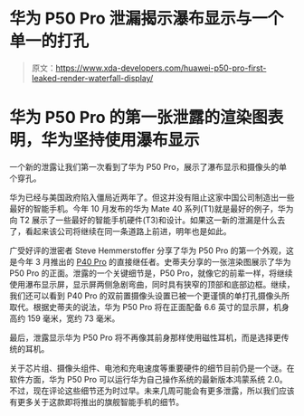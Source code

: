 # 华为 P50 Pro 泄漏揭示瀑布显示与一个单一的打孔

> 原文：<https://www.xda-developers.com/huawei-p50-pro-first-leaked-render-waterfall-display/>

# 华为 P50 Pro 的第一张泄露的渲染图表明，华为坚持使用瀑布显示

一个新的泄露让我们第一次看到了华为 P50 Pro，展示了瀑布显示和摄像头的单个穿孔。

华为已经与美国政府陷入僵局近两年了。但这并没有阻止这家中国公司制造出一些最好的智能手机。今年 10 月发布的华为 Mate 40 系列(T1)就是最好的例子，华为向 T2 展示了一些最好的智能手机硬件(T3)和设计。如果这一新的泄漏是什么去了，看起来该公司将继续在同一条道路上前进，明年也是如此。

广受好评的泄密者 Steve Hemmerstoffer 分享了华为 P50 Pro 的第一个外观，这是今年 3 月推出的 [P40 Pro](https://www.xda-developers.com/huawei-p40-pro-specifications-features-pricing-availability/) 的直接继任者。史蒂夫分享的一张渲染图展示了华为 P50 Pro 的正面。泄露的一个关键细节是，P50 Pro，就像它的前辈一样，将继续使用瀑布显示屏，显示屏两侧急剧弯曲，同时具有狭窄的顶部和底部边框。继续，我们还可以看到 P40 Pro 的双前置摄像头设置已被一个更谨慎的单打孔摄像头所取代。根据史蒂夫的说法，华为 P50 Pro 将在正面配备 6.6 英寸的显示屏，机身高约 159 毫米，宽约 73 毫米。

最后，泄露显示华为 P50 Pro 将不再像其前身那样使用磁性耳机，而是选择更传统的耳机。

关于芯片组、摄像头组件、电池和充电速度等重要硬件的细节目前仍是一个谜。在软件方面，华为 P50 Pro 可以运行华为自己操作系统的最新版本鸿蒙系统 2.0。不过，现在评论这些细节还为时过早。未来几周可能会有更多泄露，所以我们应该有更多关于这款即将推出的旗舰智能手机的细节。